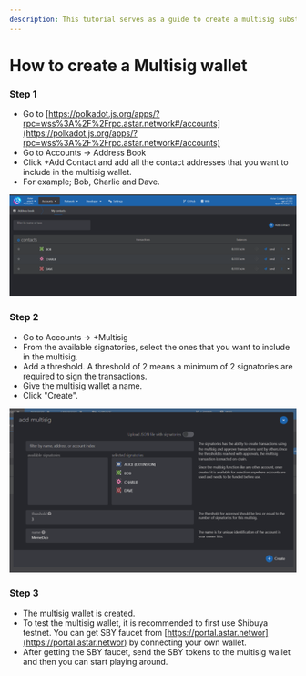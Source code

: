 ```yaml
---
description: This tutorial serves as a guide to create a multisig substrate wallet.
---
```


# How to create a Multisig wallet

### Step 1

* Go to [https://polkadot.js.org/apps/?rpc=wss%3A%2F%2Frpc.astar.network#/accounts](https://polkadot.js.org/apps/?rpc=wss%3A%2F%2Frpc.astar.network#/accounts)
* Go to Accounts -> Address Book
* Click +Add Contact and add all the contact addresses that you want to include in the multisig wallet.
* For example; Bob, Charlie and Dave.

![](<../.gitbook/assets/image (119) (1).png>)



### Step 2

* Go to Accounts -> +Multisig
* From the available signatories, select the ones that you want to include in the multisig.
* Add a threshold. A threshold of 2 means a minimum of 2 signatories are required to sign the transactions.
* Give the multisig wallet a name.
* Click "Create".

![](<../.gitbook/assets/image (131) (1) (1).png>)



### Step 3

* The multisig wallet is created.
* To test the multisig wallet, it is recommended to first use Shibuya testnet. You can get SBY faucet from [https://portal.astar.networ](https://portal.astar.networ) by connecting your own wallet.
* After getting the SBY faucet, send the SBY tokens to the multisig wallet and then you can start playing around.

